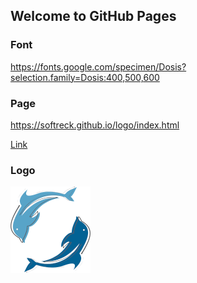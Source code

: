## Welcome to GitHub Pages

### Font
https://fonts.google.com/specimen/Dosis?selection.family=Dosis:400,500,600

### Page 
https://softreck.github.io/logo/index.html

[Link](dosis.html) 

### Logo
![Image](softreck_transparent_logo_128.png)


